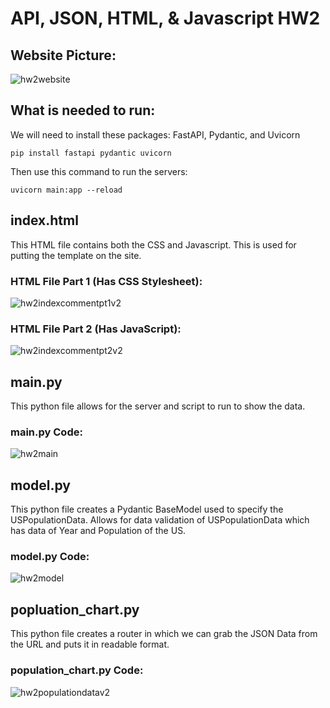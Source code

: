 # API, JSON, HTML, & Javascript HW2

## Website Picture:
![hw2website](https://github.com/plovanpete/cs3980-hw2-datausa/assets/145849883/51022c47-54ea-4b93-8805-95abb910dd31)

## What is needed to run:
We will need to install these packages: FastAPI, Pydantic, and Uvicorn
```
pip install fastapi pydantic uvicorn
```

Then use this command to run the servers:
```
uvicorn main:app --reload
```

## index.html
This HTML file contains both the CSS and Javascript. This is used for putting the template on the site.

### HTML File Part 1 (Has CSS Stylesheet):
![hw2indexcommentpt1v2](https://github.com/plovanpete/cs3980-hw2-datausa/assets/145849883/dba9c19b-b953-4cda-9df8-64ab4f7e2d78)

### HTML File Part 2 (Has JavaScript):
![hw2indexcommentpt2v2](https://github.com/plovanpete/cs3980-hw2-datausa/assets/145849883/9149ae1c-f40e-493a-8ea1-a3061cd81590)

## main.py
This python file allows for the server and script to run to show the data.

### main.py Code:
![hw2main](https://github.com/plovanpete/cs3980-hw2-datausa/assets/145849883/f4b3bfbe-408d-4f66-bab5-2b9c8e8a23e2)


## model.py
This python file creates a Pydantic BaseModel used to specify the USPopulationData.
Allows for data validation of USPopulationData which has data of Year and Population of the US.

### model.py Code:
![hw2model](https://github.com/plovanpete/cs3980-hw2-datausa/assets/145849883/f4bf2ada-5b5b-4568-8d77-bd806eb3e345)


## popluation_chart.py
This python file creates a router in which we can grab the JSON Data from the URL and puts it in readable format.

### population_chart.py Code:
![hw2populationdatav2](https://github.com/plovanpete/cs3980-hw2-datausa/assets/145849883/c5afa0e7-9916-4bcb-be1f-13896e1b31e5)

